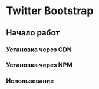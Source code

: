 # Twitter Bootstrap

## Начало работ

### Установка через CDN

### Установка через NPM

### Использование